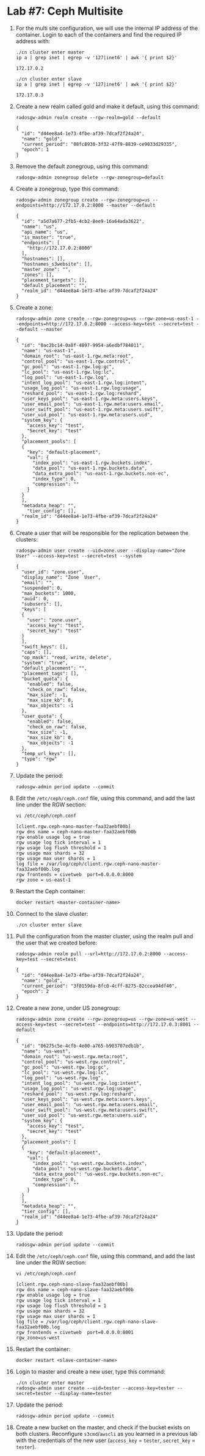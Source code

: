 # Lab #7: Ceph Multisite

1. For the multi site configuration, we will use the internal IP address of the container. Login to each of the containers and find the required IP address with:

    ```
    ./cn cluster enter master
    ip a | grep inet | egrep -v '127|inet6' | awk '{ print $2}'
    ```
    ```
    172.17.0.2
    ```
    ```
    ./cn cluster enter slave
    ip a | grep inet | egrep -v '127|inet6' | awk '{ print $2}'
    ```
    ```
    172.17.0.3
    ```
    
2. Create a new realm called gold and make it default, using this command:

    ```
    radosgw-admin realm create --rgw-realm=gold --default
    ```
    ```
    {
      "id": "d44ee8a4-1e73-4fbe-af39-7dcaf2f24a24",
      "name": "gold",
      "current_period": "08fc8930-3f32-47f9-8839-ce9033d29335",
      "epoch": 1
    }
    ```
    
3. Remove the default zonegroup, using this command:

    ```
    radosgw-admin zonegroup delete --rgw-zonegroup=default
    ```
    
4. Create a zonegroup, type this command:

    ```
    radosgw-admin zonegroup create --rgw-zonegroup=us --endpoints=http://172.17.0.2:8000 --master --default
    ```
    ```
    {
      "id": "a5d7a677-2fb5-4cb2-8ee9-16a64ada3622",
      "name": "us",
      "api_name": "us",
      "is_master": "true",
      "endpoints": [
        "http://172.17.0.2:8000"
      ],
      "hostnames": [],
      "hostnames_s3website": [],
      "master_zone": "",
      "zones": [],
      "placement_targets": [],
      "default_placement": "",
      "realm_id": "d44ee8a4-1e73-4fbe-af39-7dcaf2f24a24"
    }
    ```
    
5. Create a zone:

    ```
    radosgw-admin zone create --rgw-zonegroup=us --rgw-zone=us-east-1 --endpoints=http://172.17.0.2:8000 --access-key=test --secret=test --default --master
    ```
    ```
    {
      "id": "0ac2bc14-0a8f-4897-9954-a6edbf784011",
      "name": "us-east-1",
      "domain_root": "us-east-1.rgw.meta:root",
      "control_pool": "us-east-1.rgw.control",
      "gc_pool": "us-east-1.rgw.log:gc",
      "lc_pool": "us-east-1.rgw.log:lc",
      "log_pool": "us-east-1.rgw.log",
      "intent_log_pool": "us-east-1.rgw.log:intent",
      "usage_log_pool": "us-east-1.rgw.log:usage",
      "reshard_pool": "us-east-1.rgw.log:reshard",
      "user_keys_pool": "us-east-1.rgw.meta:users.keys",
      "user_email_pool": "us-east-1.rgw.meta:users.email",
      "user_swift_pool": "us-east-1.rgw.meta:users.swift",
      "user_uid_pool": "us-east-1.rgw.meta:users.uid",
      "system_key": {
        "access_key": "test",
        "Secret_key": "test"
      },
      "placement_pools": [
      {
        "key": "default-placement",
        "val": {
          "index_pool": "us-east-1.rgw.buckets.index",
          "data_pool": "us-east-1.rgw.buckets.data",
          "data_extra_pool": "us-east-1.rgw.buckets.non-ec",
          "index_type": 0,
          "compression": ""
        }
      }
      ],
      "metadata_heap": "",
        "tier_config": [],
      "realm_id": "d44ee8a4-1e73-4fbe-af39-7dcaf2f24a24"    
    }
    ```
    
6. Create a user that will be responsible for the replication between the clusters:

    ```
    radosgw-admin user create --uid=zone.user --display-name="Zone User" --access-key=test --secret=test --system
    ```
    ```
    {
      "user_id": "zone.user",
      "display_name": "Zone  User",
      "email": "",
      "suspended": 0,
      "max_buckets": 1000,
      "auid": 0,
      "subusers": [],
      "keys": [
      {
        "user": "zone.user",
        "access_key": "test",
        "secret_key": "test"
      }
      ],
      "swift_keys": [],
      "caps": [],
      "op_mask": "read, write, delete",
      "system": "true",
      "default_placement": "",
      "placement_tags": [],
      "bucket_quota": {
        "enabled": false,
        "check_on_raw": false,
        "max_size": -1,
        "max_size_kb": 0,
        "max_objects": -1
      },
      "user_quota": {
        "enabled": false,
        "check_on_raw": false,
        "max_size": -1,
        "max_size_kb": 0,
        "max_objects": -1
      },
      "temp_url_keys": [],
      "type": "rgw"
    }
    ```
    
7. Update the period:

    ```
    radosgw-admin period update --commit
    ```
    
8. Edit the `/etc/ceph/ceph.conf` file, using this command, and add the last line under the RGW section:

    ```
    vi /etc/ceph/ceph.conf
    ```
    ```
    [client.rgw.ceph-nano-master-faa32aebf00b]
    rgw dns name = ceph-nano-master-faa32aebf00b
    rgw enable usage log = true
    rgw usage log tick interval = 1
    rgw usage log flush threshold = 1
    rgw usage max shards = 32
    rgw usage max user shards = 1
    log file = /var/log/ceph/client.rgw.ceph-nano-master-faa32aebf00b.log
    rgw frontends = civetweb  port=0.0.0.0:8000
    rgw zone = us-east-1
    ```
    
9. Restart the Ceph container:

    ```
    docker restart <master-container-name>
    ```
    
10. Connect to the slave cluster:

    ```
    ./cn cluster enter slave
    ```
    
11. Pull the configuration from the master cluster, using the realm pull and the user that we created before:

    ```
    radosgw-admin realm pull --url=http://172.17.0.2:8000 --access-key=test --secret=test
    ```
    ```
    {
      "id": "d44ee8a4-1e73-4fbe-af39-7dcaf2f24a24",
      "name": "gold",
      "current_period": "3f0159da-8fc0-4cff-8275-82ccea94df40",
      "epoch": 2
    }  
    ```
    
12. Create a new zone, under US zonegroup:

    ```
    radosgw-admin zone create --rgw-zonegroup=us --rgw-zone=us-west --access-key=test --secret=test --endpoints=http://172.17.0.3:8001 --default
    ```
    ```
    {
      "id": "06275c5e-4cfb-4e00-a765-b903707edb1b",
      "name": "us-west",
      "domain_root": "us-west.rgw.meta:root",
      "control_pool": "us-west.rgw.control",
      "gc_pool": "us-west.rgw.log:gc",
      "lc_pool": "us-west.rgw.log:lc",
      "log_pool": "us-west.rgw.log",
      "intent_log_pool": "us-west.rgw.log:intent",
      "usage_log_pool": "us-west.rgw.log:usage",
      "reshard_pool": "us-west.rgw.log:reshard",
      "user_keys_pool": "us-west.rgw.meta:users.keys",
      "user_email_pool": "us-west.rgw.meta:users.email",
      "user_swift_pool": "us-west.rgw.meta:users.swift",
      "user_uid_pool": "us-west.rgw.meta:users.uid",
      "system_key": {
        "access_key": "test",
        "secret_key": "test"
      },
      "placement_pools": [
      {
        "key": "default-placement",
        "val": {
          "index_pool": "us-west.rgw.buckets.index",
          "data_pool": "us-west.rgw.buckets.data",
          "data_extra_pool": "us-west.rgw.buckets.non-ec",
          "index_type": 0,
          "compression": ""
        }
      }
      ],
      "metadata_heap": "",
      "tier_config": [],
      "realm_id": "d44ee8a4-1e73-4fbe-af39-7dcaf2f24a24"
    }
    ```
    
13. Update the period:

    ```
    radosgw-admin period update --commit
    ```
    
14. Edit the `/etc/ceph/ceph.conf` file, using this command, and add the last line under the RGW section:

    ```
    vi /etc/ceph/ceph.conf
    ```
    ```
    [client.rgw.ceph-nano-slave-faa32aebf00b]
    rgw dns name = ceph-nano-slave-faa32aebf00b
    rgw enable usage log = true
    rgw usage log tick interval = 1
    rgw usage log flush threshold = 1
    rgw usage max shards = 32
    rgw usage max user shards = 1
    log file = /var/log/ceph/client.rgw.ceph-nano-slave-faa32aebf00b.log
    rgw frontends = civetweb  port=0.0.0.0:8001
    rgw_zone=us-west
    ```
    
15. Restart the container:

    ```
    docker restart <slave-container-name>
    ```
    
16. Login to master and create a new user, type this command:

    ```
    ./cn cluster enter master
    radosgw-admin user create --uid=tester --access-key=tester --secret=tester --display-name=tester
    ```
    
17. Update the period:

    ```
    radosgw-admin period update --commit
    ```
    
18. Create a new bucket on the master, and check if the bucket exists on both clusters. Reconfigure `s3cmd`/`awscli` as you learned in a previous lab with the credentials of the new user (`access_key` = `tester`, `secret_key` = `tester`).
